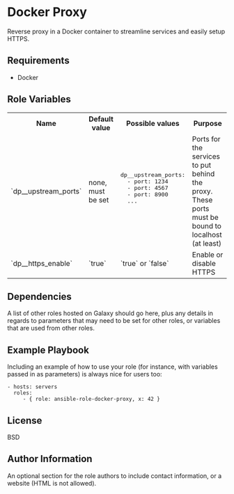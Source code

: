Docker Proxy
=========

Reverse proxy in a Docker container to streamline services and easily setup HTTPS.

Requirements
------------

- Docker

Role Variables
--------------

<table>
<tr>
  <th>Name</th>
  <th>Default value</th>
  <th>Possible values</th>
  <th>Purpose</th>
</tr>
<tr>
  <td>`dp__upstream_ports`</td>
  <td>none, must be set</td>
  <td>
    <pre lang="yaml">
dp__upstream_ports:
  - port: 1234
  - port: 4567
  - port: 8900
  ...
    </pre>
  </td>
  <td>
    Ports for the services to put behind the proxy. These ports must be bound to localhost (at least)
  </td>
</tr>
<tr>
  <td>`dp__https_enable`</td>
  <td>`true`</td>
  <td>`true` or `false`</td>
  <td>Enable or disable HTTPS</td>
</tr>
</table>

Dependencies
------------

A list of other roles hosted on Galaxy should go here, plus any details in
regards to parameters that may need to be set for other roles, or variables that
are used from other roles.

Example Playbook
----------------

Including an example of how to use your role (for instance, with variables
passed in as parameters) is always nice for users too:

    - hosts: servers
      roles:
         - { role: ansible-role-docker-proxy, x: 42 }

License
-------

BSD

Author Information
------------------

An optional section for the role authors to include contact information, or a
website (HTML is not allowed).

